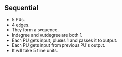 
## Sequential

* 5 PUs.
* 4 edges.
* They form a sequence.
* Indegree and outdegree are both 1.
* Each PU gets input, pluses 1 and passes it to output.
* Each PU gets input from previous PU's output.
* It will take 5 time units.
